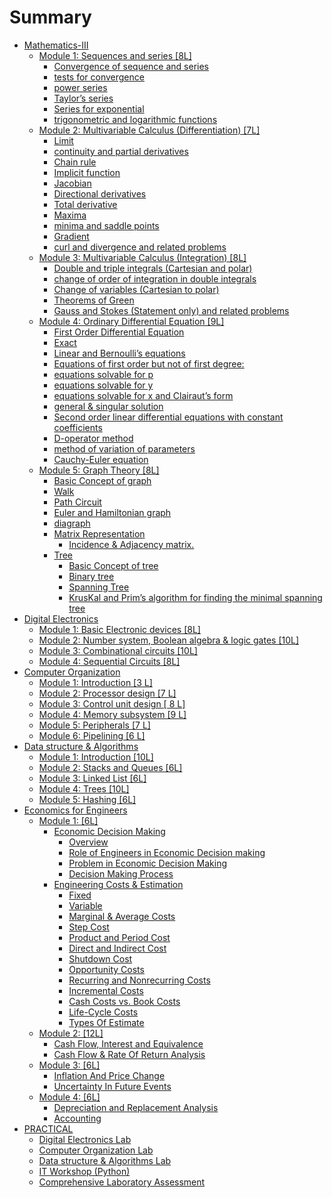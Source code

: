 # Summary

- [Mathematics-III]()
    - [Module 1: Sequences and series \[8L\]]()
        - [Convergence of sequence and series]()
        - [tests for convergence]()
        - [power series]()
        - [Taylor’s series]()
        - [Series for exponential]()
        - [trigonometric and logarithmic functions]()
    - [Module 2: Multivariable Calculus (Differentiation) \[7L\]]()
        - [Limit]()
        - [continuity and partial derivatives]()
        - [Chain rule]()
        - [Implicit function]()
        - [Jacobian]()
        - [Directional derivatives]()
        - [Total derivative]()
        - [Maxima]()
        - [minima and saddle points]()
        - [Gradient]()
        - [curl and divergence and related problems]()
    - [Module 3: Multivariable Calculus (Integration) \[8L\]]()
        - [Double and triple integrals (Cartesian and polar)]()
        - [change of order of integration in double integrals]()
        - [Change of variables (Cartesian to polar)]()
        - [Theorems of Green]()
        - [Gauss and Stokes (Statement only) and related problems]()
    - [Module 4: Ordinary Differential Equation \[9L\]]()
        - [First Order Differential Equation]()
        - [Exact]()
        - [Linear and Bernoulli’s equations]()
        - [Equations of first order but not of first degree:]()
        - [equations solvable for p]()
        - [equations solvable for y]()
        - [equations solvable for x and Clairaut’s form]()
        - [general & singular solution]()
        - [Second order linear differential equations with constant coefficients]()
        - [D-operator method]()
        - [method of variation of parameters]()
        - [Cauchy-Euler equation]()
    - [Module 5: Graph Theory \[8L\]]()
        - [Basic Concept of graph]()
        - [Walk]()
        - [Path Circuit]()
        - [Euler and Hamiltonian graph]()
        - [diagraph]()
        - [Matrix Representation]()
            - [Incidence & Adjacency matrix.]()
        - [Tree]()
            - [Basic Concept of tree]()
            - [Binary tree]()
            - [Spanning Tree]()
            - [KrusKal and Prim’s algorithm for finding the minimal spanning tree]()
- [Digital Electronics]()
    - [Module 1: Basic Electronic devices \[8L\]]()
    - [Module 2: Number system, Boolean algebra & logic gates \[10L\]]()
    - [Module 3: Combinational circuits \[10L\]]()
    - [Module 4: Sequential Circuits \[8L\]]()
- [Computer Organization]()
    - [Module 1: Introduction \[3 L\]]()
    - [Module 2: Processor design \[7 L\]]()
    - [Module 3: Control unit design \[ 8 L\]]()
    - [Module 4: Memory subsystem \[9 L\]]()
    - [Module 5: Peripherals \[7 L\]]()
    - [Module 6: Pipelining \[6 L\]]()
- [Data structure & Algorithms]()
    - [Module 1: Introduction \[10L\]]()
    - [Module 2: Stacks and Queues \[6L\]]()
    - [Module 3: Linked List \[6L\]]()
    - [Module 4: Trees \[10L\]]()
    - [Module 5: Hashing \[6L\]]()
- [Economics for Engineers](./eco/index.md)
    - [Module 1: \[6L\]](./eco/model1/index.md)
        - [Economic Decision Making]()
            - [Overview](./eco/model1/1.md)
            - [Role of Engineers in Economic Decision making](./eco/model1/2.md)
            - [Problem in Economic Decision Making](./eco/model1/3.md)
            - [Decision Making Process](./eco/model1/4.md)
        - [Engineering Costs & Estimation](./eco/model1/ece.md)
            - [Fixed]()
            - [Variable]()
            - [Marginal & Average Costs]()
            - [Step Cost]()
            - [Product and Period Cost]()
            - [Direct and Indirect Cost]()
            - [Shutdown Cost]()
            - [Opportunity Costs]()
            - [Recurring and Nonrecurring Costs]()
            - [Incremental Costs]()
            - [Cash Costs vs. Book Costs]()
            - [Life-Cycle Costs]()
            - [Types Of Estimate]()
    - [Module 2: \[12L\]](./eco/model2/index.md)
        - [Cash Flow, Interest and Equivalence](./eco/model2/cfie.md)
        - [Cash Flow & Rate Of Return Analysis](./eco/model2/cfrra.md)
    - [Module 3: \[6L\]](./eco/model3/index.md)
        - [Inflation And Price Change](./eco/model3/ipc.md)
        - [Uncertainty In Future Events](./eco/model3/ufe.md)
    - [Module 4: \[6L\]](./eco/model4/index.md)
        - [Depreciation and Replacement Analysis](./eco/model4/dra.md)
        - [Accounting](./eco/model4/acc.md)
- [PRACTICAL]()
    - [Digital Electronics Lab]()
    - [Computer Organization Lab]()
    - [Data structure & Algorithms Lab]()
    - [IT Workshop (Python)]()
    - [Comprehensive Laboratory Assessment]()
